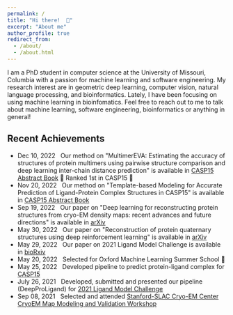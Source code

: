 ```yaml
---
permalink: /
title: "Hi there!  👋"
excerpt: "About me"
author_profile: true
redirect_from: 
  - /about/
  - /about.html
---
```


I am a PhD student in computer science at the University of Missouri, Columbia with a passion for machine learning and software engineering.
My research interest are in geometric deep learning, computer vision, natural language processing, and bioinformatics. Lately, I have been focusing on using machine learning in bioinfomatics. 
Feel free to reach out to me to talk about machine learning, software engineering, bioinformatics or anything in general! 

## Recent Achievements

* Dec 10, 2022 &nbsp; Our method on "MultimerEVA: Estimating the accuracy of structures of protein
multimers using pairwise structure comparison and deep learning inter-chain distance prediction" is available in  <a href="https://predictioncenter.org/casp15/doc/CASP15_Abstracts.pdf" target="_blank">CASP15 Abstract Book</a>  🌟 Ranked 1st in CASP15 🌟
* Nov 20, 2022 &nbsp; Our method on "Template-based Modeling for Accurate Prediction of Ligand-Protein Complex Structures in CASP15" is available in  <a href="https://predictioncenter.org/casp15/doc/CASP15_Abstracts.pdf" target="_blank">CASP15 Abstract Book</a> 
* Sep 19, 2022 &nbsp; Our paper on "Deep learning for reconstructing protein structures from cryo-EM density maps: recent advances and future directions" is available in <a href="https://arxiv.org/abs/2209.08171" target="_blank">arXiv</a> 
* May 30, 2022 &nbsp; Our paper on "Reconstruction of protein quaternary structures using deep reinforcement learning" is available in <a href="https://doi.org/10.48550/arXiv.2205.13594" target="_blank">arXiv</a> 
* May 29, 2022 &nbsp; Our paper on 2021 Ligand Model Challenge is available in <a href="https://www.biorxiv.org/content/10.1101/2022.05.27.493799v2" target="_blank">bioRxiv</a> 
* May 20, 2022 &nbsp; Selected for Oxford Machine Learning Summer School 🌟
* May 25, 2022 &nbsp; Developed pipeline to predict protein-ligand complex for <a href="https://predictioncenter.org/casp15/index.cgi" target="_blank">CASP15</a>
* July 26, 2021 &nbsp; Developed, submitted and presented our pipeline (DeepProLigand) for <a href="https://challenges.emdataresource.org/?q=2021-model-challenge" target="_blank">2021 Ligand Model Challenge</a>
* Sep 08, 2021 &nbsp; Selected and attended <a href="https://cryoem-s2c2.slac.stanford.edu/" target="_blank">Stanford-SLAC Cryo-EM Center CryoEM Map Modeling and Validation Workshop</a>
